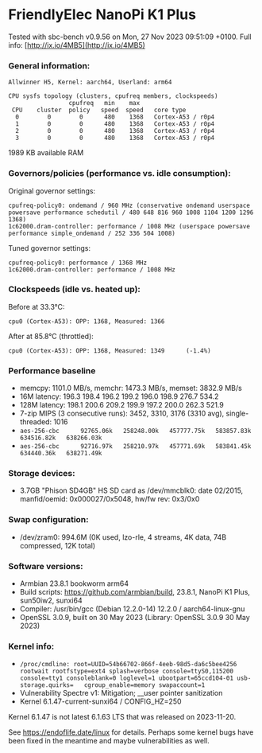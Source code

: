 # FriendlyElec NanoPi K1 Plus

Tested with sbc-bench v0.9.56 on Mon, 27 Nov 2023 09:51:09 +0100. Full info: [http://ix.io/4MB5](http://ix.io/4MB5)

### General information:

    Allwinner H5, Kernel: aarch64, Userland: arm64
    
    CPU sysfs topology (clusters, cpufreq members, clockspeeds)
                     cpufreq   min    max
     CPU    cluster  policy   speed  speed   core type
      0        0        0      480    1368   Cortex-A53 / r0p4
      1        0        0      480    1368   Cortex-A53 / r0p4
      2        0        0      480    1368   Cortex-A53 / r0p4
      3        0        0      480    1368   Cortex-A53 / r0p4

1989 KB available RAM

### Governors/policies (performance vs. idle consumption):

Original governor settings:

    cpufreq-policy0: ondemand / 960 MHz (conservative ondemand userspace powersave performance schedutil / 480 648 816 960 1008 1104 1200 1296 1368)
    1c62000.dram-controller: performance / 1008 MHz (userspace powersave performance simple_ondemand / 252 336 504 1008)

Tuned governor settings:

    cpufreq-policy0: performance / 1368 MHz
    1c62000.dram-controller: performance / 1008 MHz

### Clockspeeds (idle vs. heated up):

Before at 33.3°C:

    cpu0 (Cortex-A53): OPP: 1368, Measured: 1366 

After at 85.8°C (throttled):

    cpu0 (Cortex-A53): OPP: 1368, Measured: 1349      (-1.4%)

### Performance baseline

  * memcpy: 1101.0 MB/s, memchr: 1473.3 MB/s, memset: 3832.9 MB/s
  * 16M latency: 196.3 198.4 196.2 199.2 196.0 198.9 276.7 534.2 
  * 128M latency: 198.1 200.6 209.2 199.9 197.2 200.0 262.3 521.9 
  * 7-zip MIPS (3 consecutive runs): 3452, 3310, 3176 (3310 avg), single-threaded: 1016
  * `aes-256-cbc      92765.06k   258248.00k   457777.75k   583857.83k   634516.82k   638266.03k`
  * `aes-256-cbc      92716.97k   258210.97k   457771.69k   583841.45k   634440.36k   638271.49k`

### Storage devices:

  * 3.7GB "Phison SD4GB" HS SD card as /dev/mmcblk0: date 02/2015, manfid/oemid: 0x000027/0x5048, hw/fw rev: 0x3/0x0

### Swap configuration:

  * /dev/zram0: 994.6M (0K used, lzo-rle, 4 streams, 4K data, 74B compressed, 12K total)

### Software versions:

  * Armbian 23.8.1 bookworm arm64
  * Build scripts: https://github.com/armbian/build, 23.8.1, NanoPi K1 Plus, sun50iw2, sunxi64
  * Compiler: /usr/bin/gcc (Debian 12.2.0-14) 12.2.0 / aarch64-linux-gnu
  * OpenSSL 3.0.9, built on 30 May 2023 (Library: OpenSSL 3.0.9 30 May 2023)    

### Kernel info:

  * `/proc/cmdline: root=UUID=54b66702-866f-4eeb-98d5-da6c5bee4256 rootwait rootfstype=ext4 splash=verbose console=ttyS0,115200 console=tty1 consoleblank=0 loglevel=1 ubootpart=65ccd104-01 usb-storage.quirks=   cgroup_enable=memory swapaccount=1`
  * Vulnerability Spectre v1:           Mitigation; __user pointer sanitization
  * Kernel 6.1.47-current-sunxi64 / CONFIG_HZ=250

Kernel 6.1.47 is not latest 6.1.63 LTS that was released on 2023-11-20.

See https://endoflife.date/linux for details. Perhaps some kernel bugs have
been fixed in the meantime and maybe vulnerabilities as well.